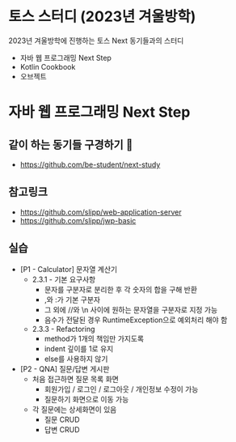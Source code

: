 # 토스 스터디 (2023년 겨울방학)
2023년 겨울방학에 진행하는 토스 Next 동기들과의 스터디

- 자바 웹 프로그래밍 Next Step
- Kotlin Cookbook
- 오브젝트

# 자바 웹 프로그래밍 Next Step
## 같이 하는 동기들 구경하기 👀
- https://github.com/be-student/next-study

## 참고링크
- https://github.com/slipp/web-application-server
- https://github.com/slipp/jwp-basic

## 실습
- [P1 - Calculator] 문자열 계산기
	- 2.3.1 - 기본 요구사항
		- 문자를 구분자로 분리한 후 각 숫자의 합을 구해 반환
		- ,와 :가 기본 구분자
		- 그 외에 //와 \n 사이에 원하는 문자열을 구분자로 지정 가능
		- 음수가 전달된 경우 RuntimeException으로 예외처리 해야 함
	- 2.3.3 - Refactoring
		- method가 1개의 책임만 가지도록
		- indent 깊이를 1로 유지
		- else를 사용하지 않기
- [P2 - QNA] 질문/답변 게시판
	- 처음 접근하면 질문 목록 화면
	    - 회원가입 / 로그인 / 로그아웃 / 개인정보 수정이 가능
	    - 질문하기 화면으로 이동 가능
	- 각 질문에는 상세화면이 있음
	    - 질문 CRUD
	    - 답변 CRUD